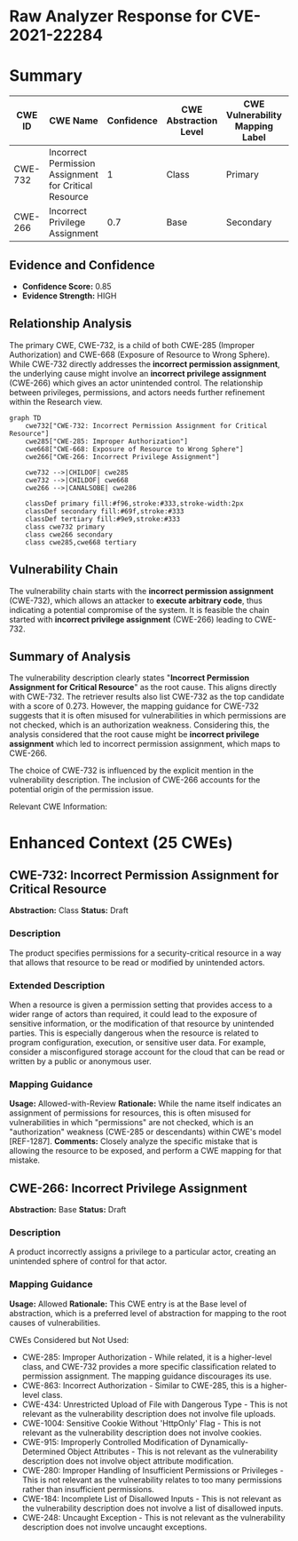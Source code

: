 # Raw Analyzer Response for CVE-2021-22284

# Summary
| CWE ID | CWE Name | Confidence | CWE Abstraction Level | CWE Vulnerability Mapping Label | CWE-Vulnerability Mapping Notes |
|---|---|---|---|---|---|
| CWE-732 | Incorrect Permission Assignment for Critical Resource | 1 | Class | Primary | Allowed-with-Review |
| CWE-266 | Incorrect Privilege Assignment | 0.7 | Base | Secondary | Allowed |

## Evidence and Confidence

*   **Confidence Score:** 0.85
*   **Evidence Strength:** HIGH

## Relationship Analysis
The primary CWE, CWE-732, is a child of both CWE-285 (Improper Authorization) and CWE-668 (Exposure of Resource to Wrong Sphere). While CWE-732 directly addresses the **incorrect permission assignment**, the underlying cause might involve an **incorrect privilege assignment** (CWE-266) which gives an actor unintended control. The relationship between privileges, permissions, and actors needs further refinement within the Research view.

```mermaid
graph TD
    cwe732["CWE-732: Incorrect Permission Assignment for Critical Resource"]
    cwe285["CWE-285: Improper Authorization"]
    cwe668["CWE-668: Exposure of Resource to Wrong Sphere"]
    cwe266["CWE-266: Incorrect Privilege Assignment"]

    cwe732 -->|CHILDOF| cwe285
    cwe732 -->|CHILDOF| cwe668
    cwe266 -->|CANALSOBE| cwe286
    
    classDef primary fill:#f96,stroke:#333,stroke-width:2px
    classDef secondary fill:#69f,stroke:#333
    classDef tertiary fill:#9e9,stroke:#333
    class cwe732 primary
    class cwe266 secondary
    class cwe285,cwe668 tertiary
```

## Vulnerability Chain
The vulnerability chain starts with the **incorrect permission assignment** (CWE-732), which allows an attacker to **execute arbitrary code**, thus indicating a potential compromise of the system. It is feasible the chain started with **incorrect privilege assignment** (CWE-266) leading to CWE-732.

## Summary of Analysis
The vulnerability description clearly states "**Incorrect Permission Assignment for Critical Resource**" as the root cause. This aligns directly with CWE-732. The retriever results also list CWE-732 as the top candidate with a score of 0.273. However, the mapping guidance for CWE-732 suggests that it is often misused for vulnerabilities in which permissions are not checked, which is an authorization weakness. Considering this, the analysis considered that the root cause might be **incorrect privilege assignment** which led to incorrect permission assignment, which maps to CWE-266.

The choice of CWE-732 is influenced by the explicit mention in the vulnerability description. The inclusion of CWE-266 accounts for the potential origin of the permission issue.

Relevant CWE Information:

# Enhanced Context (25 CWEs)

## CWE-732: Incorrect Permission Assignment for Critical Resource
**Abstraction:** Class
**Status:** Draft

### Description
The product specifies permissions for a security-critical resource in a way that allows that resource to be read or modified by unintended actors.

### Extended Description
When a resource is given a permission setting that provides access to a wider range of actors than required, it could lead to the exposure of sensitive information, or the modification of that resource by unintended parties. This is especially dangerous when the resource is related to program configuration, execution, or sensitive user data. For example, consider a misconfigured storage account for the cloud that can be read or written by a public or anonymous user.

### Mapping Guidance
**Usage:** Allowed-with-Review
**Rationale:** While the name itself indicates an assignment of permissions for resources, this is often misused for vulnerabilities in which "permissions" are not checked, which is an "authorization" weakness (CWE-285 or descendants) within CWE's model [REF-1287].
**Comments:** Closely analyze the specific mistake that is allowing the resource to be exposed, and perform a CWE mapping for that mistake.

## CWE-266: Incorrect Privilege Assignment
**Abstraction:** Base
**Status:** Draft

### Description
A product incorrectly assigns a privilege to a particular actor, creating an unintended sphere of control for that actor.

### Mapping Guidance
**Usage:** Allowed
**Rationale:** This CWE entry is at the Base level of abstraction, which is a preferred level of abstraction for mapping to the root causes of vulnerabilities.

CWEs Considered but Not Used:

*   CWE-285: Improper Authorization - While related, it is a higher-level class, and CWE-732 provides a more specific classification related to permission assignment. The mapping guidance discourages its use.
*   CWE-863: Incorrect Authorization - Similar to CWE-285, this is a higher-level class.
*   CWE-434: Unrestricted Upload of File with Dangerous Type - This is not relevant as the vulnerability description does not involve file uploads.
*   CWE-1004: Sensitive Cookie Without 'HttpOnly' Flag - This is not relevant as the vulnerability description does not involve cookies.
*   CWE-915: Improperly Controlled Modification of Dynamically-Determined Object Attributes - This is not relevant as the vulnerability description does not involve object attribute modification.
*   CWE-280: Improper Handling of Insufficient Permissions or Privileges - This is not relevant as the vulnerability relates to too many permissions rather than insufficient permissions.
*   CWE-184: Incomplete List of Disallowed Inputs - This is not relevant as the vulnerability description does not involve a list of disallowed inputs.
*   CWE-248: Uncaught Exception - This is not relevant as the vulnerability description does not involve uncaught exceptions.